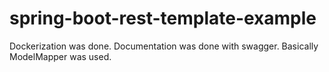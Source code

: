 # spring-boot-rest-template-example

Dockerization was done.
Documentation was done with swagger.
Basically ModelMapper was used. 
